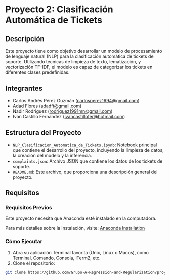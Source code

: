 # Proyecto 2: Clasificación Automática de Tickets

## Descripción

Este proyecto tiene como objetivo desarrollar un modelo de procesamiento de lenguaje natural (NLP) para la clasificación automática de tickets de soporte. Utilizando técnicas de limpieza de texto, lematización, y vectorización TF-IDF, el modelo es capaz de categorizar los tickets en diferentes clases predefinidas.

## Integrantes

- Carlos Andrés Pérez Guzmán (carlosperez1694@gmail.com)
- Adad Flores (adadft@gmail.com)
- Nadir Rodriguez (rodriguez1991mn@gmail.com)
- Ivan Castillo Fernandez (ivancastillofer@hotmail.com)

## Estructura del Proyecto

- `NLP_Clasificacion_Automatica_de_Tickets.ipynb`: Notebook principal que contiene el desarrollo del proyecto, incluyendo la limpieza de datos, la creación del modelo y la inferencia.
- `complaints.json`: Archivo JSON que contiene los datos de los tickets de soporte.
- `README.md`: Este archivo, que proporciona una descripción general del proyecto.

## Requisitos

### Requisitos Previos

Este proyecto necesita que Anaconda esté instalado en la computadora.

Para más detalles sobre la instalación, visite: [Anaconda Installation](https://docs.anaconda.com/anaconda/install/index.html)

### Cómo Ejecutar

1. Abra su aplicación Terminal favorita (Unix, Linux o Macos), como Terminal, Comando, Consola, iTerm2, etc.
2. Clone el repositorio:

```sh
git clone https://github.com/Grupo-A-Regression-and-Regularization/proyecto-2-clasificacion-tickets.git